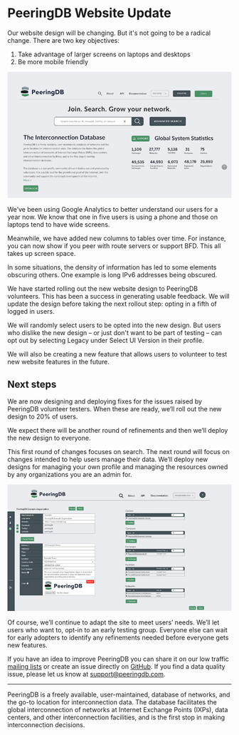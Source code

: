 # PeeringDB Website Update

Our website design will be changing. But it's not going to be a radical change. There are two key objectives:

1. Take advantage of larger screens on laptops and desktops
2. Be more mobile friendly

![Landing Page Design](images/new_website_landing_page_early_design.png)

We’ve been using Google Analytics to better understand our users for a year now. We know that one in five users is using a phone and those on laptops tend to have wide screens.

Meanwhile, we have added new columns to tables over time. For instance, you can now show if you peer with route servers or support BFD. This all takes up screen space.

In some situations, the density of information has led to some elements obscuring others. One example is long IPv6 addresses being obscured.

We have started rolling out the new website design to PeeringDB volunteers. This has been a success in generating usable feedback. We will update the design before taking the next rollout step: opting in a fifth of logged in users. 

We will randomly select users to be opted into the new design. But users who dislike the new design – or just don't want to be part of testing – can opt out by selecting Legacy under Select UI Version in their profile.

We will also be creating a new feature that allows users to volunteer to test new website features in the future.

## Next steps

We are now designing and deploying fixes for the issues raised by PeeringDB volunteer testers. When these are ready, we’ll roll out the new design to 20% of users.

We expect there will be another round of refinements and then we’ll deploy the new design to everyone.

This first round of changes focuses on search. The next round will focus on changes intended to help users manage their data. We’ll deploy new designs for managing your own profile and managing the resources owned by any organizations you are an admin for.

![Manage Resources Page Design](images/new_website_config_edit_page_early_design.png)

Of course, we’ll continue to adapt the site to meet users’ needs. We’ll let users who want to, opt-in to an early testing group. Everyone else can wait for early adopters to identify any refinements needed before everyone gets new features.

If you have an idea to improve PeeringDB you can share it on our low traffic [mailing lists](https://docs.peeringdb.com/#mailing-lists) or create an issue directly on [GitHub](https://github.com/peeringdb/peeringdb/issues). If you find a data quality issue, please let us know at [support@peeringdb.com](mailto:support@peeringdb.com).

--- 

PeeringDB is a freely available, user-maintained, database of networks, and the go-to location for interconnection data. The database facilitates the global interconnection of networks at Internet Exchange Points (IXPs), data centers, and other interconnection facilities, and is the first stop in making interconnection decisions.
